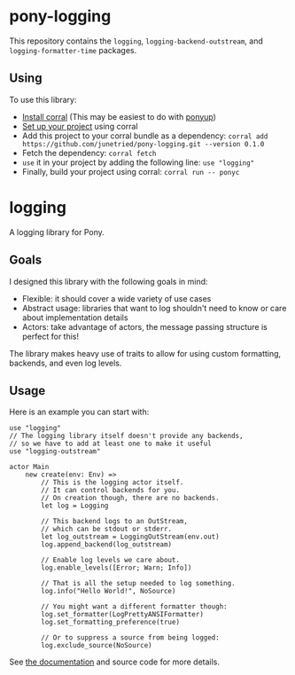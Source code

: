 # pony-logging
This repository contains the `logging`, `logging-backend-outstream`, and
`logging-formatter-time` packages.

## Using
To use this library:

- [Install corral](https://github.com/ponylang/corral/blob/main/README.md#installation)
(This may be easiest to do with [ponyup](https://github.com/ponylang/ponyup))
- [Set up your project](https://github.com/ponylang/corral/blob/main/README.md#getting-started-using-corral)
using corral
- Add this project to your corral bundle as a dependency:
`corral add https://github.com/junetried/pony-logging.git --version 0.1.0`
- Fetch the dependency:
`corral fetch`
- `use` it in your project by adding the following line:
`use "logging"`
- Finally, build your project using corral:
`corral run -- ponyc`

# logging
A logging library for Pony.

## Goals
I designed this library with the following goals in mind:

 - Flexible: it should cover a wide variety of use cases
 - Abstract usage: libraries that want to log shouldn't need to know or care
about implementation details
 - Actors: take advantage of actors, the message passing structure is perfect
for this!

The library makes heavy use of traits to allow for using custom formatting,
backends, and even log levels.

## Usage
Here is an example you can start with:

```pony
use "logging"
// The logging library itself doesn't provide any backends,
// so we have to add at least one to make it useful
use "logging-outstream"

actor Main
	new create(env: Env) =>
		// This is the logging actor itself.
		// It can control backends for you.
		// On creation though, there are no backends.
		let log = Logging

		// This backend logs to an OutStream,
		// which can be stdout or stderr.
		let log_outstream = LoggingOutStream(env.out)
		log.append_backend(log_outstream)

		// Enable log levels we care about.
		log.enable_levels([Error; Warn; Info])

		// That is all the setup needed to log something.
		log.info("Hello World!", NoSource)

		// You might want a different formatter though:
		log.set_formatter(LogPrettyANSIFormatter)
		log.set_formatting_preference(true)

		// Or to suppress a source from being logged:
		log.exclude_source(NoSource)
```

See [the documentation](https://strangejune.xyz/archive/pony/logging--index/)
and source code for more details.
